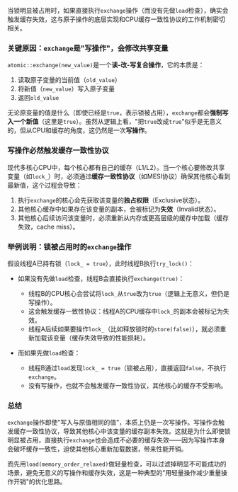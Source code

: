 当锁明显被占用时，如果直接执行`exchange`操作（而没有先做`load`检查），确实会触发缓存失效，这与原子操作的底层实现和CPU缓存一致性协议的工作机制密切相关。


### 关键原因：`exchange`是"写操作"，会修改共享变量
`atomic::exchange(new_value)`是一个**读-改-写复合操作**，它的本质是：
1. 读取原子变量的当前值（`old_value`）
2. 将新值（`new_value`）写入原子变量
3. 返回`old_value`

无论原变量的值是什么（即使已经是`true`，表示锁被占用），`exchange`都会**强制写入一个新值**（这里是`true`）。虽然从逻辑上看，"把`true`改成`true`"似乎是无意义的，但从CPU和缓存的角度，这仍然是一次**写操作**。


### 写操作必然触发缓存一致性协议
现代多核心CPU中，每个核心都有自己的缓存（L1/L2）。当一个核心要修改共享变量（如`lock_`）时，必须通过**缓存一致性协议**（如MESI协议）确保其他核心看到最新值，这个过程会导致：

1. 执行`exchange`的核心会先获取该变量的**独占权限**（Exclusive状态）。
2. 其他核心缓存中如果存在该变量的副本，会被标记为**失效**（Invalid状态）。
3. 其他核心后续访问该变量时，必须重新从内存或更高层级的缓存中加载（缓存失效，cache miss）。


### 举例说明：锁被占用时的`exchange`操作
假设线程A已持有锁（`lock_ = true`），此时线程B执行`try_lock()`：

- 如果没有先做`load`检查，线程B会直接执行`exchange(true)`：
  - 线程B的CPU核心会尝试将`lock_`从`true`改为`true`（逻辑上无意义，但仍是写操作）。
  - 这会触发缓存一致性协议：线程A的CPU缓存中`lock_`的副本会被标记为失效。
  - 线程A后续如果要操作`lock_`（比如释放锁时的`store(false)`），就必须重新加载该变量（缓存失效导致的性能损耗）。

- 而如果先做`load`检查：
  - 线程B通过`load`发现`lock_ = true`（锁被占用），直接返回`false`，不执行`exchange`。
  - 没有写操作，也就不会触发缓存一致性协议，其他核心的缓存不受影响。


### 总结
`exchange`操作即使"写入与原值相同的值"，本质上仍是一次写操作。写操作会触发缓存一致性协议，导致其他核心中该变量的缓存副本失效。这就是为什么即使锁明显被占用，直接执行`exchange`也会造成不必要的缓存失效——因为写操作本身会破坏缓存一致性，迫使其他核心重新加载数据，带来性能开销。

而先用`load(memory_order_relaxed)`做轻量检查，可以过滤掉明显不可能成功的场景，避免无意义的写操作和缓存失效，这是一种典型的"用轻量操作减少重量操作开销"的优化思路。